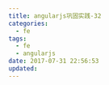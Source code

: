 ```yaml
---
title: angularjs巩固实践-32
categories:
  - fe
tags:
  - fe
  - angularjs
date: 2017-07-31 22:56:53
updated:
---
```

